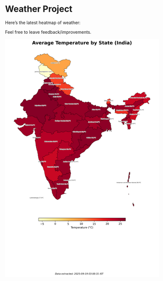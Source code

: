 # Weather Project

Here’s the latest heatmap of weather:

Feel free to leave feedback/improvements.

![India Heatmap](docs/assets/india_heatmap.png?v=CC79F9)
